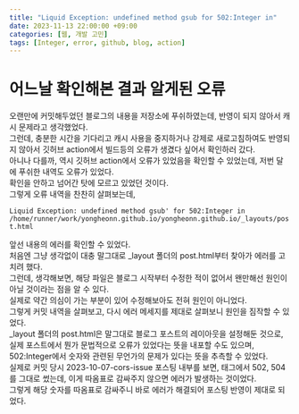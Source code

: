 ```yaml
---
title: "Liquid Exception: undefined method gsub for 502:Integer in"
date: 2023-11-13 22:00:00 +09:00
categories: [웹, 개발 고민]
tags: [Integer, error, github, blog, action]
---
```


# 어느날 확인해본 결과 알게된 오류

오랜만에 커밋해두었던 블로그의 내용을 저장소에 푸쉬하였는데, 반영이 되지 않아서 캐시 문제라고 생각했었다.  
그런데, 충분한 시간을 기다리고 캐시 사용을 중지하거나 강제로 새로고침하여도 반영되지 않아서 깃허브 action에서 빌드등의 오류가 생겼다 싶어서 확인하러 갔다.  
아니나 다를까, 역시 깃허브 action에서 오류가 있었음을 확인할 수 있었는데, 저번 달에 푸쉬한 내역도 오류가 있었다.  
확인을 안하고 넘어간 탓에 모르고 있었던 것이다.  
그렇게 오류 내역을 찬찬히 살펴보는데,

`Liquid Exception: undefined method gsub' for 502:Integer in /home/runner/work/yongheonn.github.io/yongheonn.github.io/_layouts/post.html`

앞선 내용의 에러를 확인할 수 있었다.  
처음엔 그냥 생각없이 대충 말그대로 \_layout 폴더의 post.html부터 찾아가 에러를 고치려 했다.  
그런데, 생각해보면, 해당 파일은 블로그 시작부터 수정한 적이 없어서 왠만해선 원인이 아닐 것이라는 점을 알 수 있다.  
실제로 약간 의심이 가는 부분이 있어 수정해보아도 전혀 원인이 아니었다.  
그렇게 커밋 내역을 살펴보고, 다시 에러 메세지를 제대로 살펴보니 원인을 짐작할 수 있었다.  
\_layout 폴더의 post.html은 말그대로 블로그 포스트의 레이아웃을 설정해둔 것으로, 실제 포스트에서 뭔가 문법적으로 오류가 있었다는 뜻을 내포할 수도 있으며, 502:Integer에서 숫자와 관련된 무언가의 문제가 있다는 뜻을 추측할 수 있었다.  
실제로 커밋 당시 2023-10-07-cors-issue 포스팅 내부를 보면, 태그에서 502, 504를 그대로 썼는데, 이게 따옴표로 감싸주지 않으면 에러가 발생하는 것이었다.  
그렇게 해당 숫자를 따옴표로 감싸주니 바로 에러가 해결되어 포스팅 반영이 제대로 되었다.
